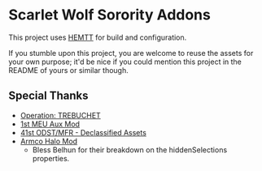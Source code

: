 # Scarlet Wolf Sorority Addons

This project uses [HEMTT](https://brettmayson.github.io/HEMTT/) for build and configuration.

If you stumble upon this project, you are welcome to reuse the assets for your own purpose; it'd be nice if you could mention this project in the README of yours or similar though.

## Special Thanks

-  [Operation: TREBUCHET](https://steamcommunity.com/sharedfiles/filedetails/?id=769440155)
-  [1st MEU Aux Mod](https://steamcommunity.com/sharedfiles/filedetails/?id=2888477598)
-  [41st ODST/MFR - Declassified Assets](https://steamcommunity.com/sharedfiles/filedetails/?id=1790880882)
-  [Armco Halo Mod](https://github.com/Belhun/Armco-Halo-Mod/)
   -  Bless Belhun for their breakdown on the hiddenSelections properties.
